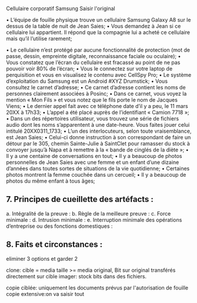 Cellulaire corporatif Samsung Saisir l'original 


• L’équipe de fouille physique trouve un cellulaire Samsung Galaxy A8 sur le dessus de la table de nuit de
Jean Saies;
• Vous demandez à Jean si ce cellulaire lui appartient. Il répond que la compagnie lui a acheté ce cellulaire
mais qu’il l’utilise rarement;

• Le cellulaire n’est protégé par aucune fonctionnalité de protection (mot de passe, dessin, empreinte
digitale, reconnaissance faciale ou oculaire);
• Vous constatez que l’écran du cellulaire est fracassé au point de ne pas pouvoir voir 80% de l’écran;
• Vous le connectez sur votre laptop de perquisition et vous en visualisez le contenu avec CellSpy Pro;
• Le système d’exploitation du Samsung est un Android #XYZ Drumstick;
• Vous consultez le carnet d’adresse;
• Ce carnet d’adresse contient les noms de personnes clairement associées à Posinc;
• Dans ce carnet, vous voyez la mention « Mon Fils » et vous notez que le fils porte le nom de Jacques
Viens;
• Le dernier appel fait avec ce téléphone date d’il y a peu, le 11 mars 20XX à 17h33;
• L’appel a été placé auprès de l’identifiant « Camion 7718 »;
• Dans un des répertoires utilisateur, vous trouvez une série de fichiers audio dont les noms s’apparentent à
une date-heure. Vous faites jouer celui intitulé 20XX0311_1733;
• L’un des interlocuteurs, selon toute vraisemblance, est Jean Saies;
• Celui-ci donne instruction à son correspondant de faire un détour par le 305, chemin Sainte-Julie à SaintClet pour ramasser du stock à convoyer jusqu’à Napa et à remettre à la « bande de cinglés de la diète »;
• Il y a une centaine de conversations en tout;
• Il y a beaucoup de photos personnelles de Jean Saies avec une femme et un enfant d’une dizaine d’années
dans toutes sortes de situations de la vie quotidienne;
• Certaines photos montrent la femme couchée dans un cercueil;
• Il y a beaucoup de photos du même enfant à tous âges; 

## 7. Principes de cueillette des artéfacts : 
a. Intégralité de la preuve : 
b. Règle de la meilleure preuve : 
c. Force minimale : 
d. Intrusion minimale : 
e. Interruption minimale des opérations d’entreprise ou des fonctions domestiques : 

## 8. Faits et circonstances : 


eliminer 3 options et garder 2


clone: cible = media taille >= media original,
	Bit sur original transférés directement sur cible
imager: stock bits dans des fichiers.

copie ciblée: uniquement les documents prévus par l'autorisation de fouille
copie extensive:on va saisir tout
